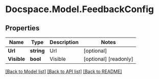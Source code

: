 # Docspace.Model.FeedbackConfig

## Properties

Name | Type | Description | Notes
------------ | ------------- | ------------- | -------------
**Url** | **string** | Url | [optional] 
**Visible** | **bool** | Visible | [optional] [readonly] 

[[Back to Model list]](../README.md#documentation-for-models) [[Back to API list]](../README.md#documentation-for-api-endpoints) [[Back to README]](../README.md)

